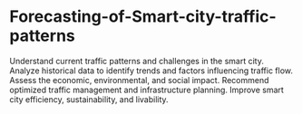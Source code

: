# Forecasting-of-Smart-city-traffic-patterns
Understand current traffic patterns and challenges in the smart city. Analyze historical data to identify trends and factors influencing traffic flow. Assess the economic, environmental, and social impact. Recommend optimized traffic management and infrastructure planning. Improve smart city efficiency, sustainability, and livability.
